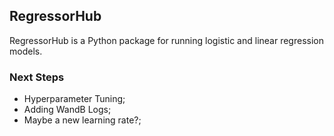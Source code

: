 ## RegressorHub
RegressorHub is a Python package for running logistic and linear regression models.

### Next Steps

- Hyperparameter Tuning;
- Adding WandB Logs;
- Maybe a new learning rate?;
